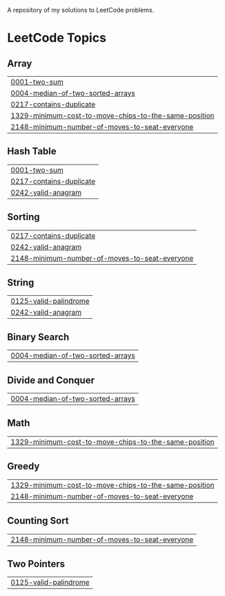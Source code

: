 A repository of my solutions to LeetCode problems.

<!---LeetCode Topics Start-->
# LeetCode Topics
## Array
|  |
| ------- |
| [0001-two-sum](https://github.com/divit-008/Leet-Code/tree/master/0001-two-sum) |
| [0004-median-of-two-sorted-arrays](https://github.com/divit-008/Leet-Code/tree/master/0004-median-of-two-sorted-arrays) |
| [0217-contains-duplicate](https://github.com/divit-008/Leet-Code/tree/master/0217-contains-duplicate) |
| [1329-minimum-cost-to-move-chips-to-the-same-position](https://github.com/divit-008/Leet-Code/tree/master/1329-minimum-cost-to-move-chips-to-the-same-position) |
| [2148-minimum-number-of-moves-to-seat-everyone](https://github.com/divit-008/Leet-Code/tree/master/2148-minimum-number-of-moves-to-seat-everyone) |
## Hash Table
|  |
| ------- |
| [0001-two-sum](https://github.com/divit-008/Leet-Code/tree/master/0001-two-sum) |
| [0217-contains-duplicate](https://github.com/divit-008/Leet-Code/tree/master/0217-contains-duplicate) |
| [0242-valid-anagram](https://github.com/divit-008/Leet-Code/tree/master/0242-valid-anagram) |
## Sorting
|  |
| ------- |
| [0217-contains-duplicate](https://github.com/divit-008/Leet-Code/tree/master/0217-contains-duplicate) |
| [0242-valid-anagram](https://github.com/divit-008/Leet-Code/tree/master/0242-valid-anagram) |
| [2148-minimum-number-of-moves-to-seat-everyone](https://github.com/divit-008/Leet-Code/tree/master/2148-minimum-number-of-moves-to-seat-everyone) |
## String
|  |
| ------- |
| [0125-valid-palindrome](https://github.com/divit-008/Leet-Code/tree/master/0125-valid-palindrome) |
| [0242-valid-anagram](https://github.com/divit-008/Leet-Code/tree/master/0242-valid-anagram) |
## Binary Search
|  |
| ------- |
| [0004-median-of-two-sorted-arrays](https://github.com/divit-008/Leet-Code/tree/master/0004-median-of-two-sorted-arrays) |
## Divide and Conquer
|  |
| ------- |
| [0004-median-of-two-sorted-arrays](https://github.com/divit-008/Leet-Code/tree/master/0004-median-of-two-sorted-arrays) |
## Math
|  |
| ------- |
| [1329-minimum-cost-to-move-chips-to-the-same-position](https://github.com/divit-008/Leet-Code/tree/master/1329-minimum-cost-to-move-chips-to-the-same-position) |
## Greedy
|  |
| ------- |
| [1329-minimum-cost-to-move-chips-to-the-same-position](https://github.com/divit-008/Leet-Code/tree/master/1329-minimum-cost-to-move-chips-to-the-same-position) |
| [2148-minimum-number-of-moves-to-seat-everyone](https://github.com/divit-008/Leet-Code/tree/master/2148-minimum-number-of-moves-to-seat-everyone) |
## Counting Sort
|  |
| ------- |
| [2148-minimum-number-of-moves-to-seat-everyone](https://github.com/divit-008/Leet-Code/tree/master/2148-minimum-number-of-moves-to-seat-everyone) |
## Two Pointers
|  |
| ------- |
| [0125-valid-palindrome](https://github.com/divit-008/Leet-Code/tree/master/0125-valid-palindrome) |
<!---LeetCode Topics End-->